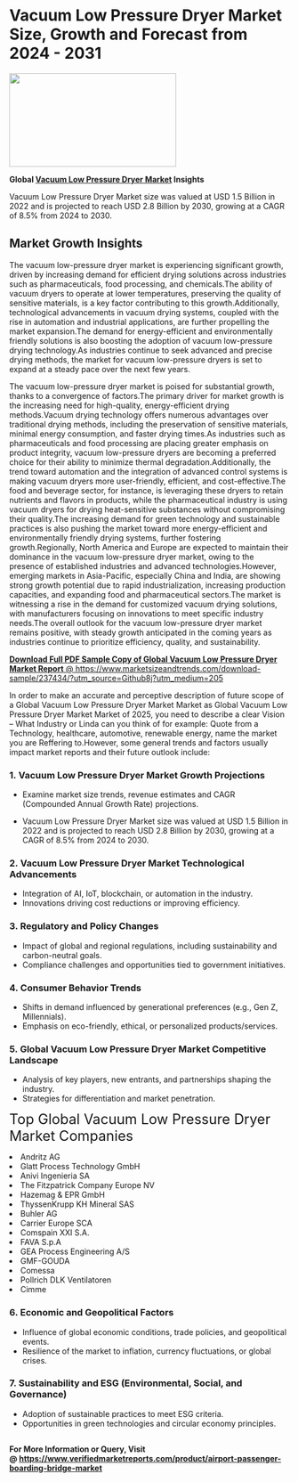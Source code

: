 <H1>Vacuum Low Pressure Dryer Market Size, Growth and Forecast from 2024 - 2031</H1><img class="aligncenter size-medium wp-image-584254" src="https://thirdeyenews.in/wp-content/uploads/2024/09/Global-Market-Research-300x168.jpeg" alt="" width="300" height="168" /><p><strong>Global&nbsp;<a href="https://www.marketsizeandtrends.com/download-sample/237434/?utm_source=Github8j?utm_medium=205">Vacuum Low Pressure Dryer Market</a> Insights</strong></p><p>Vacuum Low Pressure Dryer Market size was valued at USD 1.5 Billion in 2022 and is projected to reach USD 2.8 Billion by 2030, growing at a CAGR of 8.5% from 2024 to 2030.</p><p><h2>Market Growth Insights</h2> <p>The vacuum low-pressure dryer market is experiencing significant growth, driven by increasing demand for efficient drying solutions across industries such as pharmaceuticals, food processing, and chemicals.The ability of vacuum dryers to operate at lower temperatures, preserving the quality of sensitive materials, is a key factor contributing to this growth.Additionally, technological advancements in vacuum drying systems, coupled with the rise in automation and industrial applications, are further propelling the market expansion.The demand for energy-efficient and environmentally friendly solutions is also boosting the adoption of vacuum low-pressure drying technology.As industries continue to seek advanced and precise drying methods, the market for vacuum low-pressure dryers is set to expand at a steady pace over the next few years.</p> <p><a href="#"></a></p> <p>The vacuum low-pressure dryer market is poised for substantial growth, thanks to a convergence of factors.The primary driver for market growth is the increasing need for high-quality, energy-efficient drying methods.Vacuum drying technology offers numerous advantages over traditional drying methods, including the preservation of sensitive materials, minimal energy consumption, and faster drying times.As industries such as pharmaceuticals and food processing are placing greater emphasis on product integrity, vacuum low-pressure dryers are becoming a preferred choice for their ability to minimize thermal degradation.Additionally, the trend toward automation and the integration of advanced control systems is making vacuum dryers more user-friendly, efficient, and cost-effective.The food and beverage sector, for instance, is leveraging these dryers to retain nutrients and flavors in products, while the pharmaceutical industry is using vacuum dryers for drying heat-sensitive substances without compromising their quality.The increasing demand for green technology and sustainable practices is also pushing the market toward more energy-efficient and environmentally friendly drying systems, further fostering growth.Regionally, North America and Europe are expected to maintain their dominance in the vacuum low-pressure dryer market, owing to the presence of established industries and advanced technologies.However, emerging markets in Asia-Pacific, especially China and India, are showing strong growth potential due to rapid industrialization, increasing production capacities, and expanding food and pharmaceutical sectors.The market is witnessing a rise in the demand for customized vacuum drying solutions, with manufacturers focusing on innovations to meet specific industry needs.The overall outlook for the vacuum low-pressure dryer market remains positive, with steady growth anticipated in the coming years as industries continue to prioritize efficiency, quality, and sustainability.</p> <p><a href="#"></p><p><span class=""><strong>Download Full PDF Sample Copy of Global Vacuum Low Pressure Dryer Market Report</strong> @ <a href="https://www.marketsizeandtrends.com/download-sample/237434/?utm_source=Github8j?utm_medium=205" target="_blank">https://www.marketsizeandtrends.com/download-sample/237434/?utm_source=Github8j?utm_medium=205</a></span></p><p>In order to make an accurate and perceptive description of future scope of a Global&nbsp;Vacuum Low Pressure Dryer Market Market as Global&nbsp;Vacuum Low Pressure Dryer Market Market of 2025, you need to describe a clear Vision &ndash; What Industry or Linda can you think of for example: Quote from a Technology, healthcare, automotive, renewable energy, name the market you are Reffering to.However, some general trends and factors usually impact market reports and their future outlook include:</p><h3>1.&nbsp;<strong>Vacuum Low Pressure Dryer Market Growth Projections</strong></h3><ul><li>Examine market size trends, revenue estimates and CAGR (Compounded Annual Growth Rate) projections.</li><li><p>Vacuum Low Pressure Dryer Market size was valued at USD 1.5 Billion in 2022 and is projected to reach USD 2.8 Billion by 2030, growing at a CAGR of 8.5% from 2024 to 2030.</p></li></ul><h3>2.&nbsp;<strong>Vacuum Low Pressure Dryer Market Technological Advancements</strong></h3><ul><li>Integration of AI, IoT, blockchain, or automation in the industry.</li><li>Innovations driving cost reductions or improving efficiency.</li></ul><h3>3.&nbsp;<strong>Regulatory and Policy Changes</strong></h3><ul><li>Impact of global and regional regulations, including sustainability and carbon-neutral goals.</li><li>Compliance challenges and opportunities tied to government initiatives.</li></ul><h3>4.&nbsp;<strong>Consumer Behavior Trends</strong></h3><ul><li>Shifts in demand influenced by generational preferences (e.g., Gen Z, Millennials).</li><li>Emphasis on eco-friendly, ethical, or personalized products/services.</li></ul><h3>5.&nbsp;<strong>Global Vacuum Low Pressure Dryer Market Competitive Landscape</strong></h3><ul><li>Analysis of key players, new entrants, and partnerships shaping the industry.</li><li>Strategies for differentiation and market penetration.</li></ul><p data-pm-slice="1 1 []"><span style="color: inherit; font-family: inherit; font-size: 25px;">Top Global Vacuum Low Pressure Dryer Market Companies</span></p><div class="" data-test-id=""><p><li>Andritz AG</li><li> Glatt Process Technology GmbH</li><li> Anivi Ingenieria SA</li><li> The Fitzpatrick Company Europe NV</li><li> Hazemag & EPR GmbH</li><li> ThyssenKrupp KH Mineral SAS</li><li> Buhler AG</li><li> Carrier Europe SCA</li><li> Comspain XXI S.A.</li><li> FAVA S.p.A</li><li> GEA Process Engineering A/S</li><li> GMF-GOUDA</li><li> Comessa</li><li> Pollrich DLK Ventilatoren</li><li> Cimme</li></p></div><h3>6.&nbsp;<strong>Economic and Geopolitical Factors</strong></h3><ul><li>Influence of global economic conditions, trade policies, and geopolitical events.</li><li>Resilience of the market to inflation, currency fluctuations, or global crises.</li></ul><h3>7.&nbsp;<strong>Sustainability and ESG (Environmental, Social, and Governance)</strong></h3><ul><li>Adoption of sustainable practices to meet ESG criteria.</li><li>Opportunities in green technologies and circular economy principles.</li></ul><h2><strong style="font-size: 14px;">For More Information or Query, Visit @&nbsp;</strong><a style="background-color: #ffffff; font-size: 14px;" href="https://www.marketsizeandtrends.com/report/vacuum-low-pressure-dryer-market/" target="_blank">https://www.verifiedmarketreports.com/product/airport-passenger-boarding-bridge-market</a></h2>